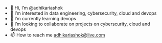 - 👋 Hi, I’m @adhikariashok
- 👀 I’m interested in data engineering, cybersecurity, cloud and devops
- 🌱 I’m currently learning devops
- 💞️ I’m looking to collaborate on projects on cyberscurity, cloud and devops
- 📫 How to reach me adhikariashok@live.com

<!---
adhikariashok/adhikariashok is a ✨ special ✨ repository because its `README.md` (this file) appears on your GitHub profile.
You can click the Preview link to take a look at your changes.
--->
